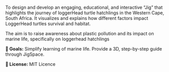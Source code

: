To design and develop an engaging, educational, and interactive “Jig” that highlights the journey of loggerHead turtle hatchlings in the Western Cape, South Africa. 
It visualizes and explains how different factors impact LoggerHead turtles survival and habitat.

The aim is to raise awareness about plastic pollution and its impact on marine life, specifically on loggerhead hatchlings

**🎯 Goals:**
Simplify learning of marine life.
Provide a 3D, step-by-step guide through JigSpace.

**📄 License:**
MIT Licence
